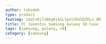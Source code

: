 ```yaml
---
author: tokodab
type: product
featimg: 1dqlnOj7zB6gHjkSLtpmlUhUSDZOLn_8M
title: FC Juventus Samsung Galaxy S9 Case
tags: [samsung, galaxy, s9]
category: [samsung]
---
```

